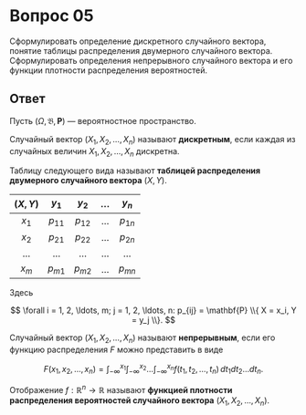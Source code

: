 # Вопрос 05

Сформулировать определение дискретного случайного вектора, понятие таблицы
распределения двумерного случайного вектора. Сформулировать определения
непрерывного случайного вектора и его функции плотности распределения
вероятностей.

## Ответ

Пусть $(\Omega, \mathfrak{B}, \mathbf{P})$ &mdash; вероятностное пространство.

Случайный вектор $(X_1, X_2, \ldots, X_n)$ называют **дискретным**, если каждая
из случайных величин $X_1, X_2, \ldots, X_n$ дискретна.

Таблицу следующего вида называют **таблицей распределения двумерного случайного
вектора** $(X, Y)$.

| $(X, Y)$ | $y_1$    | $y_2$    | $\ldots$ | $y_n$    |
|:--------:|:--------:|:--------:|:--------:|:--------:|
| $x_1$    | $p_{11}$ | $p_{12}$ | $\ldots$ | $p_{1n}$ |
| $x_2$    | $p_{21}$ | $p_{22}$ | $\ldots$ | $p_{2n}$ |
| $\ldots$ | $\ldots$ | $\ldots$ | $\ldots$ | $\ldots$ |
| $x_m$    | $p_{m1}$ | $p_{m2}$ | $\ldots$ | $p_{mn}$ |

Здесь

$$
\forall i = 1, 2, \ldots, m; j = 1, 2, \ldots, n:
p_{ij} = \mathbf{P} \\{ X = x_i, Y = y_j \\}.
$$

Случайный вектор $(X_1, X_2, \ldots, X_n)$ называют **непрерывным**, если его
функцию распределения $F$ можно представить в виде

$$
F(x_1, x_2, \ldots, x_n) =
\int_{-\infty}^{x_1} \int_{-\infty}^{x_2} \ldots \int_{-\infty}^{x_n}
f(t_1, t_2, \ldots, t_n) \, dt_1 dt_2 \ldots dt_n.
$$

Отображение $f : \mathbb{R}^n \rightarrow \mathbb{R}$ называют **функцией
плотности распределения вероятностей случайного вектора**
$(X_1, X_2, \ldots, X_n)$.

